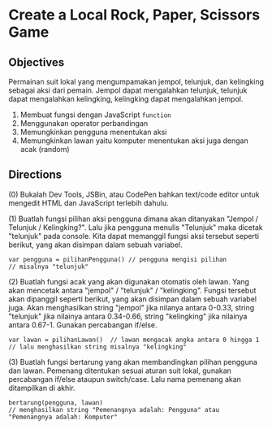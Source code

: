 # Create a Local Rock, Paper, Scissors Game

## Objectives

Permainan suit lokal yang mengumpamakan jempol, telunjuk, dan kelingking sebagai aksi dari pemain. Jempol dapat mengalahkan telunjuk, telunjuk dapat mengalahkan kelingking, kelingking dapat mengalahkan jempol.

1. Membuat fungsi dengan JavaScript `function`
2. Menggunakan operator perbandingan
3. Memungkinkan pengguna menentukan aksi
4. Memungkinkan lawan yaitu komputer menentukan aksi juga dengan acak (random)

## Directions

(0) Bukalah Dev Tools, JSBin, atau CodePen bahkan text/code editor untuk mengedit HTML dan JavaScript terlebih dahulu.

(1) Buatlah fungsi pilihan aksi pengguna dimana akan ditanyakan "Jempol / Telunjuk / Kelingking?". Lalu jika pengguna menulis "Telunjuk" maka dicetak "telunjuk" pada console. Kita dapat memanggil fungsi aksi tersebut seperti berikut, yang akan disimpan dalam sebuah variabel.

```
var pengguna = pilihanPengguna() // pengguna mengisi pilihan
// misalnya "telunjuk"
```

(2) Buatlah fungsi acak yang akan digunakan otomatis oleh lawan. Yang akan mencetak antara "jempol" / "telunjuk" / "kelingking". Fungsi tersebut akan dipanggil seperti berikut, yang akan disimpan dalam sebuah variabel juga. Akan menghasilkan string "jempol" jika nilanya antara 0-0.33, string "telunjuk" jika nilainya antara 0.34-0.66, string "kelingking" jika nilainya antara 0.67-1. Gunakan percabangan if/else.

```
var lawan = pilihanLawan()  // lawan mengacak angka antara 0 hingga 1
// lalu menghasilkan string misalnya "kelingking"
```

(3) Buatlah fungsi bertarung yang akan membandingkan pilihan pengguna dan lawan. Pemenang ditentukan sesuai aturan suit lokal, gunakan percabangan if/else ataupun switch/case. Lalu nama pemenang akan ditampilkan di akhir.

```
bertarung(pengguna, lawan)
// menghasilkan string "Pemenangnya adalah: Pengguna" atau "Pemenangnya adalah: Komputer"
```
